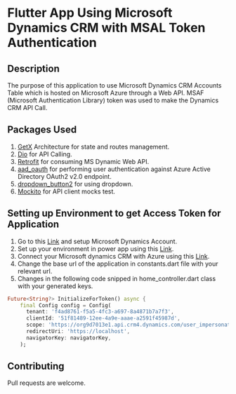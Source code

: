 # Flutter App Using Microsoft Dynamics CRM with MSAL Token Authentication

## Description

The purpose of this application to use Microsoft Dynamics CRM Accounts Table which is hosted on Microsoft Azure through a Web API. MSAF (Microsoft Authentication Library) token was used to make the Dynamics CRM API Call.

## Packages Used

1. [GetX](https://pub.dev/packages/get) Architecture for state and routes management.
2. [Dio](https://pub.dev/packages/dio) for API Calling.
3. [Retrofit](https://pub.dev/packages/retrofit) for consuming MS Dynamic Web API.
5. [aad_oauth](https://pub.dev/packages/aad_oauth) for performing user authentication against Azure    Active Directory OAuth2 v2.0 endpoint.
6. [dropdown_button2](https://pub.dev/packages/dropdown_button2) for using dropdown.
7. [Mockito](https://pub.dev/packages/mockito) for API client mocks test.


## Setting up Environment to get Access Token for Application

1. Go to this [Link](https://signup.microsoft.com/get-started/signup?ali=1&products=5a589020-9713-4df5-a155-8761fbb7e419&ru=https%3A%2F%2Fadmin.powerplatform.microsoft.com%2Fenvironments%3Fopen%3Dnew%26type%3DTrial%26template%3DD365_FieldServicePremiumTrial) and setup Microsoft Dynamics Account.
2. Set up your environment in power app using this [Link](https://admin.powerplatform.microsoft.com/environments).
3. Connect your Microsoft dynamics CRM with Azure using this [Link](https://portal.azure.com/).
4. Change the base url of the application in constants.dart file with your relevant url.
5. Changes in the following code snipped in home_controller.dart class with your generated keys.



```dart
Future<String?> InitializeForToken() async {
    final Config config = Config(
      tenant: 'f4ad8761-f5a5-4fc3-a697-8a4871b7a7f3',
      clientId: '51f81489-12ee-4a9e-aaae-a2591f45987d',
      scope: 'https://org9d7013e1.api.crm4.dynamics.com/user_impersonation',
      redirectUri: 'https://localhost',
      navigatorKey: navigatorKey,
    );
```

## Contributing
Pull requests are welcome.